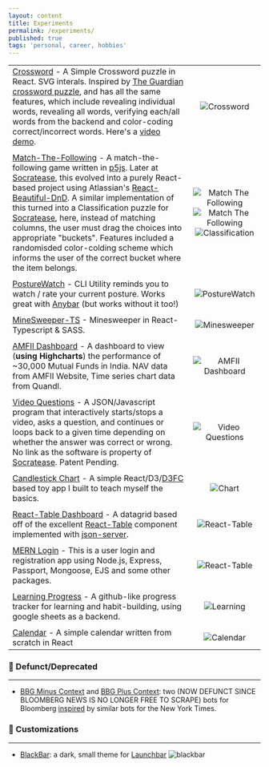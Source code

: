 ```yaml
---
layout: content
title: Experiments
permalink: /experiments/
published: true
tags: 'personal, career, hobbies'
---
```

|                             |                 |
| ----------------------------|:---------------:|
| [Crossword](https://github.com/surajsharma/Crossword) - A Simple Crossword puzzle in React. SVG interals. Inspired by [The Guardian crossword puzzle](https://github.com/zetter/react-crossword), and has all the same features, which include revealing individual words, revealing all words, verifying each/all words from the backend and color-coding correct/incorrect words. Here's a [video demo](https://youtu.be/TQP-IyItfXo).| ![Crossword](https://puu.sh/FWhmK/0017aac2fd.gif) |
|            |      |
| [Match-The-Following](https://codepen.io/surajs1/pen/mYXeWJ) - A match-the-following game written in [p5js](https://p5js.org). Later at [Socratease](socratease.in), this evolved into a purely React-based project using Atlassian's [React-Beautiful-DnD](https://github.com/atlassian/react-beautiful-dnd). A similar implementation of this turned into a Classification puzzle for [Socratease](socratease.in), here, instead of matching columns, the user must drag the choices into appropriate "buckets". Features included a randomisded color-colding scheme which informs the user of the correct bucket where the item belongs. | ![Match The Following](https://puu.sh/EeRgk/34b003699b.png) ![Match The Following](https://puu.sh/FWhl6/6191c34142.gif) ![Classification](https://puu.sh/FWhlQ/c5e1e384a8.gif)|
|             |      |
| [PostureWatch](https://github.com/surajsharma/PostureWatch) - CLI Utility reminds you to watch / rate your current posture. Works great with [Anybar](https://github.com/tonsky/AnyBar) (but works without it too!) | ![PostureWatch](https://puu.sh/FkbvE/8cb9ebe0f7.gif)
|            |      |
| [MineSweeper-TS](https://github.com/surajsharma/TS-Minesweeper) - Minesweeper in React-Typescript & SASS. | ![Minesweeper](https://camo.githubusercontent.com/f68531f87d7d62e9d98966ca4a59c9cc61fa7ebe/68747470733a2f2f692e696d6775722e636f6d2f376a4a4b6962622e676966)
|            |      |
| [AMFII Dashboard](https://surajsharma.github.io/Amfi-Dashboard/) - A dashboard to view (**using Highcharts**) the performance of ~30,000 Mutual Funds in India. NAV data from AMFII Website, Time series chart data from Quandl. | ![AMFII Dashboard](https://puu.sh/F2sPb/dab9c7c90f.png) |
|            |      |
| [Video Questions](#) - A JSON/Javascript program that interactively starts/stops a video, asks a question, and continues or loops back to a given time depending on whether the answer was correct or wrong. No link as the software is property of [Socratease](socratease.in). Patent Pending. | ![Video Questions](https://puu.sh/EeRvE/9e39a9a8c4.png) |
|            |      |
| [Candlestick Chart](https://github.com/surajsharma/Candlestick-Chart) - A simple React/D3/[D3FC](https://d3fc.io/) based toy app I built to teach myself the basics. | ![Chart](https://puu.sh/EeQfy/edc5cb96bc.png) |
|             |      |
| [React-Table Dashboard](https://github.com/surajsharma/react-table) - A datagrid based off of the excellent [React-Table](https://github.com/tannerlinsley/react-table) component implemented with [json-server](https://github.com/typicode/json-server).| ![React-Table](https://puu.sh/EeQPm/7e1535e6b4.png) |
|             |      |
| [MERN Login](https://loginpages.glitch.me) - This is a user login and registration app using Node.js, Express, Passport, Mongoose, EJS and some other packages. | ![React-Table](https://puu.sh/EeR4Q/b6904b2ea6.png) |
|             |      |
| [Learning Progress](https://learncsprogress.herokuapp.com) - A github-like progress tracker for learning and habit-building, using google sheets as a backend. | ![Learning](https://puu.sh/EeRmN/2f9e6490c6.png) |
|             |      |
| [Calendar](https://github.com/surajsharma/Calendar) - A simple calendar written from scratch in React | ![Calendar](https://puu.sh/EnsYz/1dd698a67b.png) |


### 💾 Defunct/Deprecated

----

- [BBG Minus Context](https://twitter.com/BBGMinusContext) and [BBG Plus Context](https://twitter.com/BBGPlusContext): two (NOW DEFUNCT SINCE BLOOMBERG NEWS IS NO LONGER FREE TO SCRAPE) bots for Bloomberg [inspired](https://surajsharma.github.io/2018/03/Bots) by similar bots for the New York Times.



### 🎁 Customizations

----


- [BlackBar](https://github.com/surajsharma/BLACKBAR): a dark, small theme for [Launchbar](https://www.obdev.at/products/launchbar/index.html)
![blackbar](https://puu.sh/EeMcS/3bcb97deec.png)
